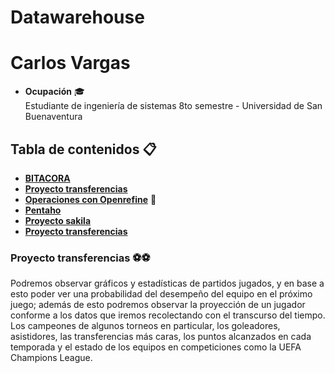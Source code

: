 # Datawarehouse 
# **Carlos Vargas**  
* **Ocupación** 🎓  
Estudiante de ingeniería de sistemas 8to semestre - Universidad de San Buenaventura
## Tabla de contenidos 📋  
* [**BITACORA**](Bitacora)
* [**Proyecto transferencias**](Proyecto)
* [**Operaciones con Openrefine**](Openrefine) 💎
* [**Pentaho**](Pentaho)
* [**Proyecto sakila**](sakila-db)
* [**Proyecto transferencias**](Proyecto)
### Proyecto transferencias ⚽⚽  
Podremos observar gráficos y estadísticas de partidos jugados, y en base a esto poder ver una probabilidad del desempeño 
del equipo en el próximo juego; además de esto podremos observar la proyección de un jugador conforme a los datos que 
iremos recolectando con el transcurso del tiempo. Los campeones de algunos torneos en particular, los goleadores, asistidores, 
las transferencias más caras, los puntos alcanzados en cada temporada y el estado de los equipos en competiciones como la 
UEFA Champions League.

